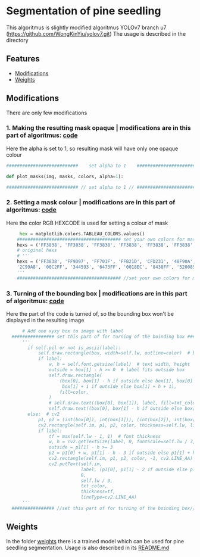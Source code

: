 # Segmentation of pine seedling 
This algoritmus is slightly modified algoritmus YOLOv7 branch u7 (https://github.com/WongKinYiu/yolov7.git) 
The usage is described in the directory

## Features
- [Modifications](#modifications)
- [Weights](#weights)

## Modifications
There are only few modifications
### 1. Making the resulting mask opaque | modifications are in this part of algoritmus: [code](./yolov7-u7-seg/seg/utils/segment/plots.py)
Here the alpha is set to 1, so resulting mask will have only one opaque colour
```python
###########################    set alpha to 1    ###############################

def plot_masks(img, masks, colors, alpha=1):

########################### // set alpha to 1 // ###############################
```

### 2. Setting a mask colour | modifications are in this part of algoritmus: [code](./yolov7-u7-seg/seg/utils/plots.py)
Here the color RGB HEXCODE is used for setting a colour of mask
```python
     hex = matplotlib.colors.TABLEAU_COLORS.values()
    ####################################### set your own colors for mask ######################### 
    hexs = ('FF3838', 'FF3838', 'FF3838', 'FF3838', 'FF3838', 'FF3838', 'FF3838', 'FF3838', 'FF3838', 'FF3838')
    # original hexs
    # '''
    hexs = ('FF3838', 'FF9D97', 'FF701F', 'FFB21D', 'CFD231', '48F90A', '92CC17', '3DDB86', '1A9334', '00D4BB',
    '2C99A8', '00C2FF', '344593', '6473FF', '0018EC', '8438FF', '520085', 'CB38FF', 'FF95C8', 'FF37C7')
    '''
    ####################################### //set your own colors for mask //######################
```

### 3. Turning of the bounding box | modifications are in this part of algoritmus: [code](./yolov7-u7-seg/seg/utils/plots.py)
Here the part of the code is turned of, so the bounding box won't be displayed in the resulting image

```python
      # Add one xyxy box to image with label
  ################ set this part of for turning of the boinding box #############
      '''
        if self.pil or not is_ascii(label):
            self.draw.rectangle(box, width=self.lw, outline=color)  # box
            if label:
                w, h = self.font.getsize(label)  # text width, height
                outside = box[1] - h >= 0  # label fits outside box
                self.draw.rectangle(
                    (box[0], box[1] - h if outside else box[1], box[0] + w + 1,
                     box[1] + 1 if outside else box[1] + h + 1),
                    fill=color,
                )
                # self.draw.text((box[0], box[1]), label, fill=txt_color, font=self.font, anchor='ls')  # for PIL>8.0
                self.draw.text((box[0], box[1] - h if outside else box[1]), label, fill=txt_color, font=self.font)
        else:  # cv2
            p1, p2 = (int(box[0]), int(box[1])), (int(box[2]), int(box[3]))
            cv2.rectangle(self.im, p1, p2, color, thickness=self.lw, lineType=cv2.LINE_AA)
            if label:
                tf = max(self.lw - 1, 1)  # font thickness
                w, h = cv2.getTextSize(label, 0, fontScale=self.lw / 3, thickness=tf)[0]  # text width, height
                outside = p1[1] - h >= 3
                p2 = p1[0] + w, p1[1] - h - 3 if outside else p1[1] + h + 3
                cv2.rectangle(self.im, p1, p2, color, -1, cv2.LINE_AA)  # filled
                cv2.putText(self.im,
                            label, (p1[0], p1[1] - 2 if outside else p1[1] + h + 2),
                            0,
                            self.lw / 3,
                            txt_color,
                            thickness=tf,
                            lineType=cv2.LINE_AA)
      '''
  ################ //set this part of for turning of the boinding box// #############
```
## Weights
In the folder [weights](./weights) there is a trained model which can be used for pine seedling segmentation. Usage is also described in its [README.md](./weights/README.md)

